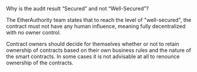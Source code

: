 Why is the audit result “Secured” and not “Well-Secured”?

The EtherAuthority team states that to reach the level of "well-secured", the contract must not have any human influence, meaning fully decentralized with no owner control.

Contract owners should decide for themselves whether or not to retain ownership of contracts based on their own business rules and the nature of the smart contracts. In some cases it is not advisable at all to renounce ownership of the contracts.
